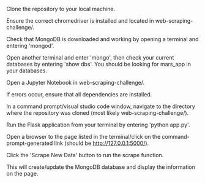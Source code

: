 Clone the repository to your local machine.

Ensure the correct chromedriver is installed and located in web-scraping-challenge/.

Check that MongoDB is downloaded and working by opening a terminal and entering 'mongod'.

Open another terminal and enter 'mongo', then check your current databases by entering 'show dbs'. You should be looking for mars_app in your databases.

Open a Jupyter Notebook in web-scraping-challenge/.

If errors occur, ensure that all dependencies are installed.

In a command prompt/visual studio code window, navigate to the directory where the repository was cloned (most likely web-scraping-challenge/).

Run the Flask application from your terminal by entering 'python app.py'.

Open a browser to the page listed in the terminal/click on the command-prompt-generated link (should be http://127.0.0.1:5000/).

Click the 'Scrape New Data' button to run the scrape function.

This will create/update the MongoDB database and display the information on the page.